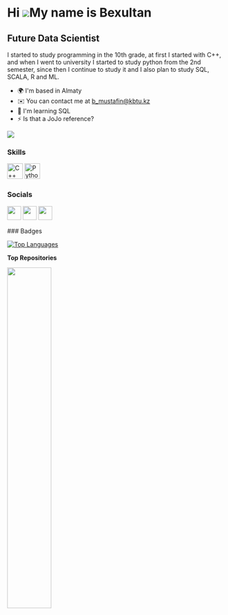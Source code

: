 Hi ![](https://user-images.githubusercontent.com/18350557/176309783-0785949b-9127-417c-8b55-ab5a4333674e.gif)My name is Bexultan
================================================================================================================================

Future Data Scientist
---------------------

I started to study programming in the 10th grade, at first I started with C++, and when I went to university I started to study python from the 2nd semester, since then I continue to study it and I also plan to study SQL, SCALA, R and ML.

* 🌍  I'm based in Almaty
* ✉️  You can contact me at [b\_mustafin@kbtu.kz](mailto:b_mustafin@kbtu.kz)
* 🧠  I'm learning SQL
* ⚡  Is that a JoJo reference?

<a href="https://www.github.com/I3EKA" target="_blank" rel="noreferrer"><img
src="https://img.shields.io/github/followers/I3EKA?logo=github&style=for-the-badge&color=0891b2&labelColor=1c1917" /></a>
### Skills

<p align="left">
<a href="https://docs.microsoft.com/en-us/cpp/?view=msvc-170" target="_blank" rel="noreferrer"><img src="https://raw.githubusercontent.com/danielcranney/readme-generator/main/public/icons/skills/cplusplus-colored.svg" width="36" height="36" alt="C++" /></a>
<a href="https://www.python.org/" target="_blank" rel="noreferrer"><img src="https://raw.githubusercontent.com/danielcranney/readme-generator/main/public/icons/skills/python-colored.svg" width="36" height="36" alt="Python" /></a>
</p>

### Socials

<p align="left"> <a href="https://www.github.com/I3EKA" target="_blank" rel="noreferrer"><img src="https://raw.githubusercontent.com/danielcranney/readme-generator/main/public/icons/socials/github.svg" width="32" height="32" /></a> <a href="http://www.instagram.com/ai3ek" target="_blank" rel="noreferrer"><img src="https://raw.githubusercontent.com/danielcranney/readme-generator/main/public/icons/socials/instagram.svg" width="32" height="32" /></a> <a href="https://www.linkedin.com/in/bexultan-mustafin-baa794246/" target="_blank" rel="noreferrer"><img src="https://raw.githubusercontent.com/danielcranney/readme-generator/main/public/icons/socials/linkedin.svg" width="32" height="32" /></a></p>
### Badges

<a href="https://github.com/I3EKA" align="left"><img src="https://github-readme-stats.vercel.app/api/top-langs/?username=I3EKA&langs_count=10&title_color=0891b2&text_color=ffffff&icon_color=0891b2&bg_color=1c1917&hide_border=true&locale=en&custom_title=Top%20%Languages" alt="Top Languages" /></a>

<b>Top Repositories</b>

<div width="100%" align="center"><a href="https://github.com/I3EKA/maze" align="left"><img align="left" width="45%" src="https://github-readme-stats.vercel.app/api/pin/?username=I3EKA&repo=maze&title_color=0891b2&text_color=ffffff&icon_color=0891b2&bg_color=1c1917&hide_border=true&locale=en" /></a></div><br /><br /><br
